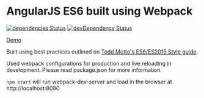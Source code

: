 # AngularJS ES6 built using Webpack
[![dependencies Status](https://david-dm.org/stepquick/angularjs-es6/status.svg)](https://david-dm.org/stepquick/angularjs-es6)
[![devDependency Status](https://david-dm.org/stepquick/angularjs-es6/dev-status.svg?branch=master)](https://david-dm.org/stepquick/angularjs-es6#info=devDependencies)

[Demo](http://stepquick.net/angularjs-es6/)

Built using best practices outlined on [Todd Motto's ES6/ES2015 Style guide](https://github.com/toddmotto/angular-styleguide).

Used webpack configurations for production and live reloading in development. Please read package.json for more information.

``npm start`` will run webpack-dev-server and load in the browser at http://localhost:8080
